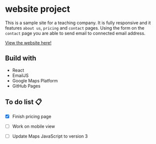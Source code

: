 # website project

This is a sample site for a teaching company. It is fully responsive and it features `about us`, `pricing` and `contact` pages. Using the form on the `contact` page you are able to send email to connected email address.

[View the website here!](https://gerixmus.github.io/website-project/)

## Build with

- React
- EmailJS
- Google Maps Platform
- GitHub Pages

## To do list 📋

- [x] Finish pricing page
- [ ] Work on mobile view
- [ ] Update Maps JavaScript to version 3

